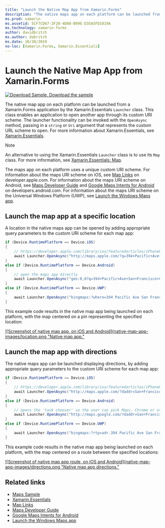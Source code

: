 ```yaml
---
title: "Launch the Native Map App from Xamarin.Forms"
description: "The native maps app on each platform can be launched from a Xamarin.Forms application by the Xamarin.Essentials Launcher class."
ms.prod: xamarin
ms.assetid: 5CF7CD67-3F20-4D80-B99E-D35A5FD1019A
ms.technology: xamarin-forms
author: davidbritch
ms.author: dabritch
ms.date: 10/30/2019
no-loc: [Xamarin.Forms, Xamarin.Essentials]
---
```


# Launch the Native Map App from Xamarin.Forms

[![Download Sample.](~/media/shared/download.png) Download the sample](/samples/xamarin/xamarin-forms-samples/workingwithmaps)

The native map app on each platform can be launched from a Xamarin.Forms application by the Xamarin.Essentials `Launcher` class. This class enables an application to open another app through its custom URI scheme. The launcher functionality can be invoked with the `OpenAsync` method, passing in a `string` or `Uri` argument that represents the custom URL scheme to open. For more information about Xamarin.Essentials, see [Xamarin.Essentials](~/essentials/index.md?context=xamarin/xamarin-forms).

> [!NOTE]
> An alternative to using the Xamarin.Essentials `Launcher` class is to use its `Map` class. For more information, see [Xamarin.Essentials: Map](~/essentials/maps.md?context=xamarin/xamarin-forms).

The maps app on each platform uses a unique custom URI scheme. For information about the maps URI scheme on iOS, see [Map Links](https://developer.apple.com/library/archive/featuredarticles/iPhoneURLScheme_Reference/MapLinks/MapLinks.html) on developer.apple.com. For information about the maps URI scheme on Android, see [Maps Developer Guide](https://developer.android.com/guide/components/intents-common.html#Maps) and [Google Maps Intents for Android](https://developers.google.com/maps/documentation/urls/android-intents) on developers.android.com. For information about the maps URI scheme on the Universal Windows Platform (UWP), see [Launch the Windows Maps app](/windows/uwp/launch-resume/launch-maps-app).

## Launch the map app at a specific location

A location in the native maps app can be opened by adding appropriate query parameters to the custom URI scheme for each map app:

```csharp
if (Device.RuntimePlatform == Device.iOS)
{
    // https://developer.apple.com/library/ios/featuredarticles/iPhoneURLScheme_Reference/MapLinks/MapLinks.html
    await Launcher.OpenAsync("http://maps.apple.com/?q=394+Pacific+Ave+San+Francisco+CA");
}
else if (Device.RuntimePlatform == Device.Android)
{
    // open the maps app directly
    await Launcher.OpenAsync("geo:0,0?q=394+Pacific+Ave+San+Francisco+CA");
}
else if (Device.RuntimePlatform == Device.UWP)
{
    await Launcher.OpenAsync("bingmaps:?where=394 Pacific Ave San Francisco CA");
}
```

This example code results in the native map app being launched on each platform, with the map centered on a pin representing the specified location:

[![Screenshot of native map app, on iOS and Android](native-map-app-images/location.png "Native map app."](native-map-app-images/location-large.png#lightbox "Native map app")

## Launch the map app with directions

The native maps app can be launched displaying directions, by adding appropriate query parameters to the custom URI scheme for each map app:

```csharp
if (Device.RuntimePlatform == Device.iOS)
{
    // https://developer.apple.com/library/ios/featuredarticles/iPhoneURLScheme_Reference/MapLinks/MapLinks.html
    await Launcher.OpenAsync("http://maps.apple.com/?daddr=San+Francisco,+CA&saddr=cupertino");
}
else if (Device.RuntimePlatform == Device.Android)
{
    // opens the 'task chooser' so the user can pick Maps, Chrome or other mapping app
    await Launcher.OpenAsync("http://maps.google.com/?daddr=San+Francisco,+CA&saddr=Mountain+View");
}
else if (Device.RuntimePlatform == Device.UWP)
{
    await Launcher.OpenAsync("bingmaps:?rtp=adr.394 Pacific Ave San Francisco CA~adr.One Microsoft Way Redmond WA 98052");
}
```

This example code results in the native map app being launched on each platform, with the map centered on a route between the specified locations:

[![Screenshot of native map app route, on iOS and Android](native-map-app-images/directions.png "Native map app directions."](native-map-app-images/directions-large.png#lightbox "Native map app directions")

## Related links

- [Maps Sample](/samples/xamarin/xamarin-forms-samples/workingwithmaps)
- [Xamarin.Essentials](~/essentials/index.md?context=xamarin/xamarin-forms)
- [Map Links](https://developer.apple.com/library/archive/featuredarticles/iPhoneURLScheme_Reference/MapLinks/MapLinks.html)
- [Maps Developer Guide](https://developer.android.com/guide/components/intents-common.html#Maps)
- [Google Maps Intents for Android](https://developers.google.com/maps/documentation/)
- [Launch the Windows Maps app](/windows/uwp/launch-resume/launch-maps-app)